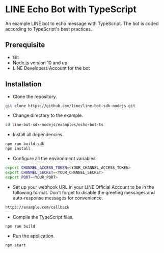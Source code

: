 # LINE Echo Bot with TypeScript

An example LINE bot to echo message with TypeScript. The bot is coded according to TypeScript's best practices.

## Prerequisite

- Git
- Node.js version 10 and up
- LINE Developers Account for the bot

## Installation

- Clone the repository.

```bash
git clone https://github.com/line/line-bot-sdk-nodejs.git
```

- Change directory to the example.

```bash
cd line-bot-sdk-nodejs/examples/echo-bot-ts
```

- Install all dependencies.

```bash
npm run build-sdk
npm install
```

- Configure all the environment variables.

```bash
export CHANNEL_ACCESS_TOKEN=<YOUR_CHANNEL_ACCESS_TOKEN>
export CHANNEL_SECRET=<YOUR_CHANNEL_SECRET>
export PORT=<YOUR_PORT>
```

- Set up your webhook URL in your LINE Official Account to be in the following format. Don't forget to disable the greeting messages and auto-response messages for convenience.

```bash
https://example.com/callback
```

- Compile the TypeScript files.

```bash
npm run build
```

- Run the application.

```bash
npm start
```

